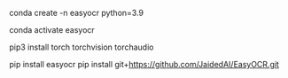 
conda create -n easyocr python=3.9

conda activate easyocr

pip3 install torch torchvision torchaudio

pip install easyocr
pip install git+https://github.com/JaidedAI/EasyOCR.git

